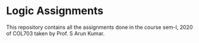 # Logic Assignments
This repository contains all the assignments done in the course sem-I, 2020 of COL703 taken by Prof. S Arun Kumar.


